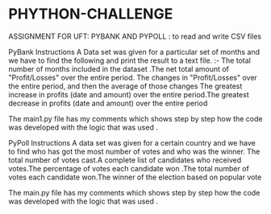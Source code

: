 # PHYTHON-CHALLENGE
ASSIGNMENT FOR UFT: PYBANK AND PYPOLL : to read and write CSV files 


PyBank Instructions
A Data set was given for a particular set of months and we have to find the following and print the result to a text file. :-
The total number of months included in the dataset .The net total amount of "Profit/Losses" over the entire period. The changes in "Profit/Losses" over the entire period, and then the average of those changes
The greatest increase in profits (date and amount) over the entire period.The greatest decrease in profits (date and amount) over the entire period

The main1.py file has my comments which shows step by step how the code was developed with the logic that was used .




PyPoll Instructions
A data set was given for a certain country and we have to find who has got the most number of votes and who was the winner. 
The total number of votes cast.A complete list of candidates who received votes.The percentage of votes each candidate won
.The total number of votes each candidate won.The winner of the election based on popular vote

The main.py file has my comments which shows step by step how the code was developed with the logic that was used .
